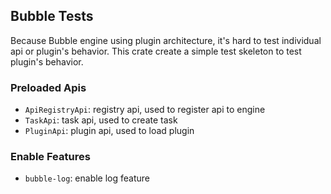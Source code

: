 ## Bubble Tests

Because Bubble engine using plugin architecture, it's hard to test individual api or plugin's behavior. This crate create a simple test skeleton to test plugin's behavior.

### Preloaded Apis

- `ApiRegistryApi`: registry api, used to register api to engine
- `TaskApi`: task api, used to create task
- `PluginApi`: plugin api, used to load plugin

### Enable Features

- `bubble-log`: enable log feature

